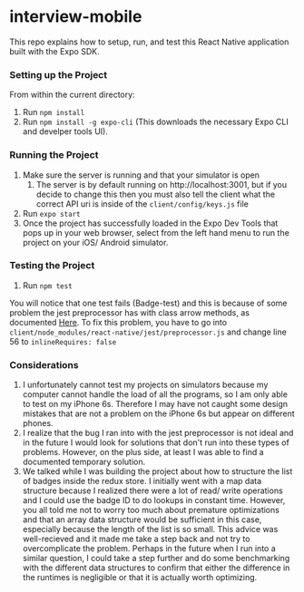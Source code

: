 # interview-mobile
This repo explains how to setup, run, and test this React Native application built with the Expo SDK. 

### Setting up the Project
From within the current directory: 
1. Run `npm install`
2. Run `npm install -g expo-cli` (This downloads the necessary Expo CLI and develper tools UI).

### Running the Project
1. Make sure the server is running and that your simulator is open
    1. The server is by default running on http://localhost:3001, but if you decide to change this then you must also tell the client what the correct API uri is inside of the `client/config/keys.js` file
2. Run `expo start`
3. Once the project has successfully loaded in the Expo Dev Tools that pops up in your web browser, select from the left hand menu to run the project on your iOS/ Android simulator. 

### Testing the Project
1. Run `npm test` 
   
You will notice that one test fails (Badge-test) and this is because of some problem the jest preprocessor has with class arrow methods, as documented [Here](https://github.com/facebook/react-native/issues/22175#issuecomment-439988478). To fix this problem, you have to go into `client/node_modules/react-native/jest/preprocessor.js` and change line 56 to `inlineRequires: false` 

### Considerations
1. I unfortunately cannot test my projects on simulators because my computer cannot handle the load of all the programs, so I am only able to test on my iPhone 6s. Therefore I may have not caught some design mistakes that are not a problem on the iPhone 6s but appear on different phones. 
2. I realize that the bug I ran into with the jest preprocessor is not ideal and in the future I would look for solutions that don't run into these types of problems. However, on the plus side, at least I was able to find a documented temporary solution.
3. We talked while I was building the project about how to structure the list of badges inside the redux store. I initially went with a map data structure because I realized there were a lot of read/ write operations and I could use the badge ID to do lookups in constant time. However, you all told me not to worry too much about premature optimizations and that an array data structure would be sufficient in this case, especially because the length of the list is so small. This advice was well-recieved and it made me take a step back and not try to overcomplicate the problem. Perhaps in the future when I run into a similar question, I could take a step further and do some benchmarking with the different data structures to confirm that either the difference in the runtimes is negligible or that it is actually worth optimizing. 